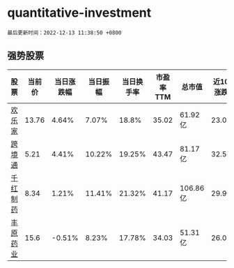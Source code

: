 # quantitative-investment

`最后更新时间：2022-12-13 11:38:50 +0800`

## 强势股票

|股票|当前价|当日涨跌幅|当日振幅|当日换手率|市盈率TTM|总市值|近10日涨跌幅|
|----|----|----|----|----|----|----|----|
|[欢乐家](https://xueqiu.com/S/SZ300997)|13.76|4.64%|7.07%|18.8%|35.02|61.92亿|23.08%|
|[跨境通](https://xueqiu.com/S/SZ002640)|5.21|4.41%|10.22%|19.25%|43.47|81.17亿|32.57%|
|[千红制药](https://xueqiu.com/S/SZ002550)|8.34|1.21%|11.41%|21.32%|41.17|106.86亿|29.91%|
|[丰原药业](https://xueqiu.com/S/SZ000153)|15.6|-0.51%|8.23%|17.78%|34.03|51.31亿|26.01%|
